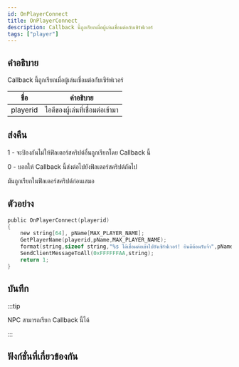 ```yaml
---
id: OnPlayerConnect
title: OnPlayerConnect
description: Callback นี้ถูกเรียกเมื่อผู้เล่นเชื่อมต่อกับเซิร์ฟเวอร์
tags: ["player"]
---
```


## คำอธิบาย

Callback นี้ถูกเรียกเมื่อผู้เล่นเชื่อมต่อกับเซิร์ฟเวอร์

| ชื่อ       | คำอธิบาย                          |
| -------- | ------------------------------------ |
| playerid | ไอดีของผู้เล่นที่เชื่อมต่อเข้ามา |

## ส่งคืน

1 - จะป้องกันไม่ให้ฟิลเตอร์สคริปต์อื่นถูกเรียกโดย Callback นี้

0 - บอกให้ Callback นี้ส่งต่อไปยังฟิลเตอร์สคริปต์ถัดไป

มันถูกเรียกในฟิลเตอร์สคริปต์ก่อนเสมอ

## ตัวอย่าง

```c
public OnPlayerConnect(playerid)
{
    new string[64], pName[MAX_PLAYER_NAME];
    GetPlayerName(playerid,pName,MAX_PLAYER_NAME);
    format(string,sizeof string,"%s ได้เชื่อมต่อเข้าไปยังเซิร์ฟเวอร์! ยินดีต้อนรับจ้า",pName);
    SendClientMessageToAll(0xFFFFFFAA,string);
    return 1;
}
```

## บันทึก

:::tip

NPC สามารถเรียก Callback นี้ได้

:::

## ฟังก์ชั่นที่เกี่ยวข้องกัน
